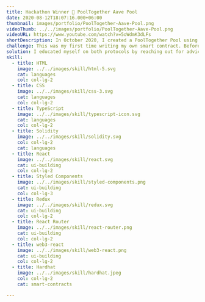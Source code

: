 ```yaml
---
title: Hackathon Winner 👻 PoolTogether Aave Pool
date: 2020-08-12T18:07:16.000+06:00
thumbnail: images/portfolio/PoolTogether-Aave-Pool.png
videoThumb: ../../images/portfolio/PoolTogether-Aave-Pool.png
videoURL: https://www.youtube.com/watch?v=5oWdmK3dLFs
shortDescription: In October 2020, I created a PoolTogether Pool using the liquidity protocol Aave. PoolTogether Pools generate prize money from the accrued interest of yield protocols; making for a no-loss money lottery. The aptly named Aave Pool indeed uses Aave protocol to generate and pool the yield prize money.
challenge: This was my first time writing my own smart contract. Before starting to code, I first had to understand how version three of the PoolTogether protocol worked and also how Aave worked in order to integrate them together.
solution: I educated myself on both protocols by reaching out for advice from community members on Discord and reading documentation provided by Aave and PoolTogether. I also built a DApp for users to join and exit the Aave Pool.
skill:
  - title: HTML
    image: ../../images/skill/html-5.svg
    cat: languages
    col: col-lg-2
  - title: CSS
    image: ../../images/skill/css-3.svg
    cat: languages
    col: col-lg-2
  - title: TypeScript
    image: ../../images/skill/typescript-icon.svg
    cat: languages
    col: col-lg-2
  - title: Solidity
    image: ../../images/skill/solidity.svg
    col: col-lg-2
    cat: languages
  - title: React
    image: ../../images/skill/react.svg
    cat: ui-building
    col: col-lg-2
  - title: Styled Components
    image: ../../images/skill/styled-components.png
    cat: ui-building
    col: col-lg-3
  - title: Redux
    image: ../../images/skill/redux.svg
    cat: ui-building
    col: col-lg-2
  - title: React Router
    image: ../../images/skill/react-router.png
    cat: ui-building
    col: col-lg-2
  - title: web3-react
    image: ../../images/skill/web3-react.png
    cat: ui-building
    col: col-lg-2
  - title: Hardhat
    image: ../../images/skill/hardhat.jpeg
    col: col-lg-2
    cat: smart-contracts

---
```

